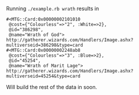 Running `./example.rb wrath` results in

```
#<MTG::Card:0x00000002101010
 @cost={"Colourless"=>"2", :White=>2},
 @id="386298",
 @name="Wrath of God">
http://gatherer.wizards.com/Handlers/Image.ashx?multiverseid=386298&type=card
#<MTG::Card:0x00000002248ab8
 @cost={"Colourless"=>"3", :Blue=>2},
 @id="45254",
 @name="Wrath of Marit Lage">
http://gatherer.wizards.com/Handlers/Image.ashx?multiverseid=45254&type=card
```

Will build the rest of the data in soon.
